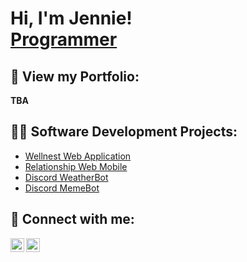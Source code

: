 <h1>Hi, I'm Jennie! <br/><a href="https://github.com/jenniezhou1">Programmer</a></h1>

<h2> 💌 View my Portfolio:</h2>
<b>TBA</b>

<h2>👨‍💻 Software Development Projects:</h2>

- [Wellnest Web Application](https://github.com/emmalin-7/wellnest)
- [Relationship Web Mobile](https://github.com/jenniezhou1/pookie-bday)
- [Discord WeatherBot](https://github.com/jenniezhou1/WeatherBot)
- [Discord MemeBot](https://github.com/jenniezhou1/MemeBot)


<h2> 🤳 Connect with me:</h2>

[<img align="left" alt="JennieZhou | LinkedIn" width="22px" src="https://cdn.jsdelivr.net/npm/simple-icons@v3/icons/linkedin.svg" />][linkedin]
[<img align="left" alt="JennieZhou | Instagram" width="22px" src="https://cdn.jsdelivr.net/npm/simple-icons@v3/icons/instagram.svg" />][instagram]

[instagram]: https://www.instagram.com/jenniezhou/
[linkedin]: https://linkedin.com/in/jenniezhou1
